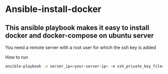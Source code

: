 # Ansible-install-docker

## This ansible playbook makes it easy to install docker and docker-compose on ubuntu server

You need a remote server with a root user for which the ssh key is added

How to run

```bash
ansible-playbook -e server_ip=<your-server-ip> -e ssh_private_key_file=<path-to-your-ssh-private-key> -e remote_user=<name-user-default-ubuntu> setup-docker.yml
```
